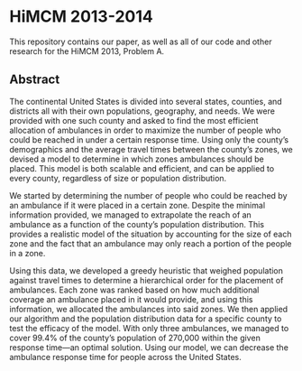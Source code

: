 HiMCM 2013-2014
==========

This repository contains our paper, as well as all of our code and other research for the HiMCM 2013, Problem A.

Abstract
----------

The continental United States is divided into several states, counties, and districts all with their own populations, geography, and needs. We were provided with one such county and asked to find the most efficient allocation of ambulances in order to maximize the number of people who could be reached in under a certain response time. Using only the county’s demographics and the average travel times between the county’s zones, we devised a model to determine in which zones ambulances should be placed. This model is both scalable and efficient, and can be applied to every county, regardless of size or population distribution.

We started by determining the number of people who could be reached by an ambulance if it were placed in a certain zone. Despite the minimal information provided, we managed to extrapolate the reach of an ambulance as a function of the county’s population distribution. This provides a realistic model of the situation by accounting for the size of each zone and the fact that an ambulance may only reach a portion of the people in a zone. 

Using this data, we developed a greedy heuristic that weighed population against travel times to determine a hierarchical order for the placement of ambulances. Each zone was ranked based on how much additional coverage an ambulance placed in it would provide, and using this information, we allocated the ambulances into said zones. We then applied our algorithm and the population distribution data for a specific county to test the efficacy of the model. With only three ambulances, we managed to cover 99.4% of the county’s population of 270,000 within the given response time—an optimal solution. Using our model, we can decrease the ambulance response time for people across the United States.

